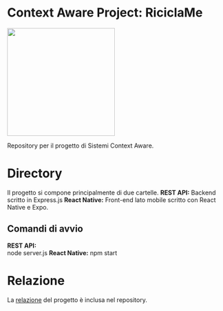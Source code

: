# Context Aware Project: RiciclaMe

<img src="http://i65.tinypic.com/25h1ugp.png" width="250">
</center>

Repository per il progetto di Sistemi Context Aware.

# Directory

Il progetto si compone principalmente di due cartelle.
**REST API:** Backend scritto in Express.js
**React Native:** Front-end lato mobile scritto con React Native e Expo.

## Comandi di avvio

**REST API:**  
node server.js
**React Native:**
npm start

# Relazione

La [relazione](https://github.com/flamel13/ContextAwareProject/blob/master/Relazione_CAS_Michele_Contu.pdf) del progetto è inclusa nel repository.
